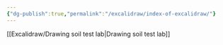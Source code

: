 ```yaml
---
{"dg-publish":true,"permalink":"/excalidraw/index-of-excalidraw/"}
---
```



 [[Excalidraw/Drawing soil test lab\|Drawing soil test lab]]


